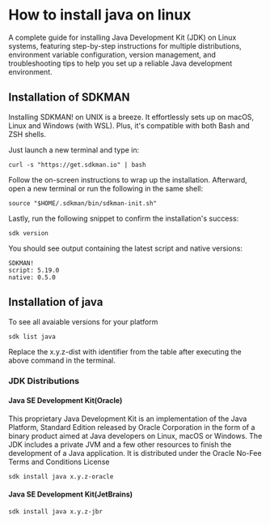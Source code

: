 # How to install java on linux
A complete guide for installing Java Development Kit (JDK) on Linux systems, featuring step-by-step instructions for multiple distributions, environment variable configuration, version management, and troubleshooting tips to help you set up a reliable Java development environment.

## Installation of SDKMAN
Installing SDKMAN! on UNIX is a breeze. It effortlessly sets up on macOS, Linux and Windows (with WSL). Plus, it's compatible with both Bash and ZSH shells.

Just launch a new terminal and type in:

```
curl -s "https://get.sdkman.io" | bash
```

Follow the on-screen instructions to wrap up the installation. Afterward, open a new terminal or run the following in the same shell:

```
source "$HOME/.sdkman/bin/sdkman-init.sh"
```

Lastly, run the following snippet to confirm the installation's success:

```
sdk version
```

You should see output containing the latest script and native versions:

```
SDKMAN!
script: 5.19.0
native: 0.5.0
```

## Installation of java
To see all avaiable versions for your platform

```
sdk list java
```

Replace the x.y.z-dist with identifier from the table after executing the above command in the terminal.

### JDK Distributions
#### Java SE Development Kit(Oracle)
This proprietary Java Development Kit is an implementation of the Java Platform, Standard Edition released by Oracle Corporation in the form of a binary product aimed at Java developers on Linux, macOS or Windows. The JDK includes a private JVM and a few other resources to finish the development of a Java application. It is distributed under the Oracle No-Fee Terms and Conditions License

```
sdk install java x.y.z-oracle
```

#### Java SE Development Kit(JetBrains)

```
sdk install java x.y.z-jbr
```
